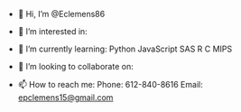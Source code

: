 - 👋 Hi, I’m @Eclemens86

- 👀 I’m interested in:

- 🌱 I’m currently learning:
Python
JavaScript
SAS
R
C
MIPS

- 💞️ I’m looking to collaborate on:

- 📫 How to reach me:
Phone: 612-840-8616
Email: epclemens15@gmail.com

<!---
Eclemens86/Eclemens86 is a ✨ special ✨ repository because its `README.md` (this file) appears on your GitHub profile.
You can click the Preview link to take a look at your changes.
--->
